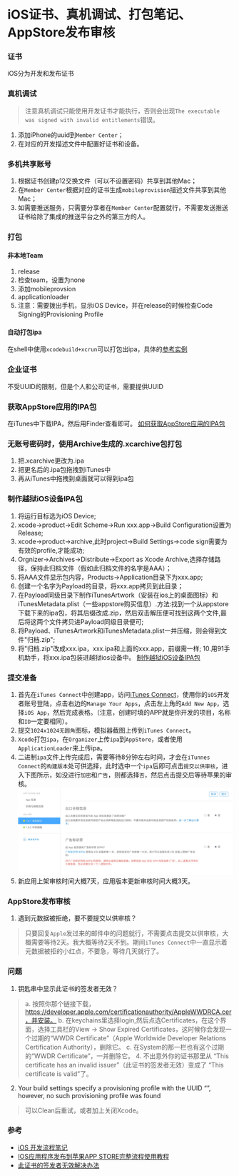 # iOS证书、真机调试、打包笔记、AppStore发布审核

### 证书
iOS分为开发和发布证书

### 真机调试
> 注意真机调试只能使用开发证书才能执行，否则会出现`The executable was signed with invalid entitlements`错误。

1. 添加iPhone的uuid到`Member Center`；
2. 在对应的开发描述文件中配置好证书和设备。

### 多机共享账号
1. 根据证书创建p12交换文件（可以不设置密码）共享到其他Mac；
2. 在`Member Center`根据对应的证书生成`mobileprovision`描述文件共享到其他Mac；
3. 如需要推送服务，只需要分享者在`Member Center`配置就行，不需要发送推送证书给除了集成的推送平台之外的第三方的人。

### 打包

#### 非本地Team
1. release
2. 检查team，设置为none
3. 添加mobileprovsion
4. applicationloader
5. 注意：需要拨出手机，显示iOS Device，并在release的时候检查Code Signing的Provisioning Profile

#### 自动打包ipa
在shell中使用`xcodebuild+xcrun`可以打包出ipa，具体的[参考实例](https://github.com/webfrogs/xcode_shell)

### 企业证书
不受UUID的限制，但是个人和公司证书，需要提供UUID

### 获取AppStore应用的IPA包
在iTunes中下载IPA，然后用Finder查看即可。
[如何获取AppStore应用的IPA包](http://www.jianshu.com/p/4ee125401340)

### 无账号密码时，使用Archive生成的.xcarchive包打包
1. 把.xcarchive更改为.ipa
2. 把更名后的.ipa包拖拽到iTunes中
3. 再从iTunes中拖拽到桌面就可以得到ipa包

### 制作越狱iOS设备IPA包
1. 将运行目标选为iOS Device;
2. xcode->product->Edit Scheme->Run xxx.app->Build Configuration设置为Release;
3. xcode->product->archive,此时project->Build Settings->code sign需要为有效的profile,才能成功;
4. Orgnizer->Archives->Distribute->Export as Xcode Archive,选择存储路径，保持此归档文件（假如此归档文件的名字是AAA）；
5. 将AAA文件显示包内容，Products->Application目录下为xxx.app;
6. 创建一个名字为Payload的目录，将xxx.app拷贝到此目录；
7. 在Payload同级目录下制作iTunesArtwork（安装在ios上的桌面图标）和iTunesMetadata.plist（一些appstore购买信息）.方法:找到一个从appstore下载下来的ipa包，将其后缀改成.zip，然后双击解压便可找到这两个文件,最后将这两个文件拷贝进Payload同级目录便可;
8. 将Payload、iTunesArtwork和iTunesMetadata.plist一并压缩，则会得到文件"归档.zip";
9. 将"归档.zip"改成xxx.ipa，xxx.ipa和上面的xxx.app，前缀需一样;
10.用91手机助手，将xxx.ipa包装进越狱ios设备中。
[制作越狱iOS设备IPA包](http://www.cnblogs.com/ouyangfang/archive/2013/02/21/2921146.html)

### 提交准备
1. 首先在`iTunes Connect`中创建app，访问[iTunes Connect](https://itunesconnect.apple.com)，使用你的`iOS`开发者账号登陆，点击右边的`Manage Your Apps`，点击左上角的`Add New App`，选择`iOS App`，然后完成表格。（注意，创建时填的APP就是你开发的项目，名称和`ID`一定要相同）。
2. 提交`1024x1024无圆角`图标，模拟器截图上传到`iTunes Connect`。
3. `Xcode`打包`ipa`，在`Organizer`上传`ipa`到`AppStore`，或者使用`ApplicationLoader`来上传ipa。
4. 二进制`ipa`文件上传完成后，需要等待8分钟左右时间，才会在`iTunnes Connect`的`构建版本`处可供选择，此时选中一个`ipa`后即可点击`提交以供审核`，进入下图所示，如没进行`加密`和`广告`，则都选择`否`，然后点击提交后等待苹果的审核。
![image](images/58190C81-B3F8-46E7-9320-AED561AF9268.png)
5. 新应用上架审核时间大概7天，应用版本更新审核时间大概3天。


### AppStore发布审核
1. 遇到元数据被拒绝，要不要提交以供审核？
> 只要回复`Apple`发过来的邮件中的问题就行，不需要点击提交以供审核，大概需要等待2天。我大概等待2天不到。期间`iTunes Connect`中一直显示着元数据被拒的小红点，不要急，等待几天就行了。


### 问题
1. 钥匙串中显示此证书的签发者无效？
> a. 按照你那个链接下载，https://developer.apple.com/certificationauthority/AppleWWDRCA.cer，并安装。
> b. 在keychains里选择login,然后点选Certificates，在这个界面，选择工具栏的View -> Show Expired Certificates，这时候你会发现一个过期的“WWDR Certificate”（Apple Worldwide Developer Relations Certification Authority），删除它。
> c. 在System的那一栏也有这个过期的“WWDR Certificate”，一并删除它。
> 4. 不出意外你的证书那里从 “This certificate has an invalid issuer”（此证书的签发者无效）变成了 “This certificate is valid”了。

2. Your build settings specify a provisioning profile with the UUID “”, however, no such provisioning profile was found
> 可以Clean后重试，或者加上关闭Xcode。

### 参考
* [iOS 开发流程笔记](https://github.com/leecade/ios-dev-flow)
* [IOS应用程序发布到苹果APP STORE完整流程使用教程](http://www.asotops.com/article-11-1.html)
* [此证书的签发者无效解决办法](http://stackoverflow.com/questions/32821189/xcode-7-error-missing-ios-distribution-signing-identity-for)